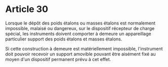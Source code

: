 # Article 30

Lorsque le dépôt des poids étalons ou masses étalons est normalement impossible, malaisé ou dangereux, sur le dispositif récepteur de charge spécial, les instruments doivent comporter à demeure un appareillage particulier support des poids étalons et masses étalons.

Si cette construction à demeure est matériellement impossible, l'instrument doit pouvoir recevoir un support amovible pouvant être aisément fixé au moyen d'un dispositif permanent prévu à cet effet.
